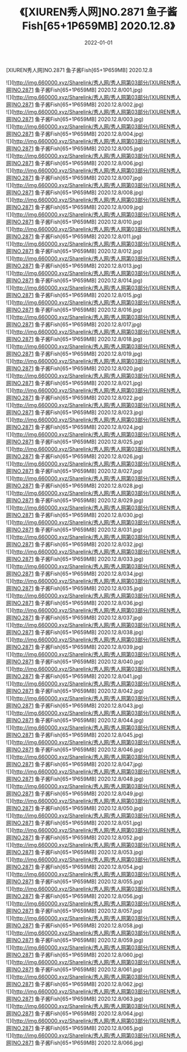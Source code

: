 ﻿---
layout: post
title:  《[XIUREN秀人网]NO.2871 鱼子酱Fish[65+1P659MB] 2020.12.8》
date:   2022-01-01
img: http://img.660000.xyz/Sharelink/秀人网/秀人网第03部分/[XIUREN秀人网]NO.2871 鱼子酱Fish[65+1P659MB] 2020.12.8/000.jpg
categories: [美女, 清纯, 唯美]
---

[XIUREN秀人网]NO.2871 鱼子酱Fish[65+1P659MB] 2020.12.8

 ![](http://img.660000.xyz/Sharelink/秀人网/秀人网第03部分/[XIUREN秀人网]NO.2871 鱼子酱Fish[65+1P659MB] 2020.12.8/001.jpg) <br>![](http://img.660000.xyz/Sharelink/秀人网/秀人网第03部分/[XIUREN秀人网]NO.2871 鱼子酱Fish[65+1P659MB] 2020.12.8/002.jpg) <br>![](http://img.660000.xyz/Sharelink/秀人网/秀人网第03部分/[XIUREN秀人网]NO.2871 鱼子酱Fish[65+1P659MB] 2020.12.8/003.jpg) <br>![](http://img.660000.xyz/Sharelink/秀人网/秀人网第03部分/[XIUREN秀人网]NO.2871 鱼子酱Fish[65+1P659MB] 2020.12.8/004.jpg) <br>![](http://img.660000.xyz/Sharelink/秀人网/秀人网第03部分/[XIUREN秀人网]NO.2871 鱼子酱Fish[65+1P659MB] 2020.12.8/005.jpg) <br>![](http://img.660000.xyz/Sharelink/秀人网/秀人网第03部分/[XIUREN秀人网]NO.2871 鱼子酱Fish[65+1P659MB] 2020.12.8/006.jpg) <br>![](http://img.660000.xyz/Sharelink/秀人网/秀人网第03部分/[XIUREN秀人网]NO.2871 鱼子酱Fish[65+1P659MB] 2020.12.8/007.jpg) <br>![](http://img.660000.xyz/Sharelink/秀人网/秀人网第03部分/[XIUREN秀人网]NO.2871 鱼子酱Fish[65+1P659MB] 2020.12.8/008.jpg) <br>![](http://img.660000.xyz/Sharelink/秀人网/秀人网第03部分/[XIUREN秀人网]NO.2871 鱼子酱Fish[65+1P659MB] 2020.12.8/009.jpg) <br>![](http://img.660000.xyz/Sharelink/秀人网/秀人网第03部分/[XIUREN秀人网]NO.2871 鱼子酱Fish[65+1P659MB] 2020.12.8/010.jpg) <br>![](http://img.660000.xyz/Sharelink/秀人网/秀人网第03部分/[XIUREN秀人网]NO.2871 鱼子酱Fish[65+1P659MB] 2020.12.8/011.jpg) <br>![](http://img.660000.xyz/Sharelink/秀人网/秀人网第03部分/[XIUREN秀人网]NO.2871 鱼子酱Fish[65+1P659MB] 2020.12.8/012.jpg) <br>![](http://img.660000.xyz/Sharelink/秀人网/秀人网第03部分/[XIUREN秀人网]NO.2871 鱼子酱Fish[65+1P659MB] 2020.12.8/013.jpg) <br>![](http://img.660000.xyz/Sharelink/秀人网/秀人网第03部分/[XIUREN秀人网]NO.2871 鱼子酱Fish[65+1P659MB] 2020.12.8/014.jpg) <br>![](http://img.660000.xyz/Sharelink/秀人网/秀人网第03部分/[XIUREN秀人网]NO.2871 鱼子酱Fish[65+1P659MB] 2020.12.8/015.jpg) <br>![](http://img.660000.xyz/Sharelink/秀人网/秀人网第03部分/[XIUREN秀人网]NO.2871 鱼子酱Fish[65+1P659MB] 2020.12.8/016.jpg) <br>![](http://img.660000.xyz/Sharelink/秀人网/秀人网第03部分/[XIUREN秀人网]NO.2871 鱼子酱Fish[65+1P659MB] 2020.12.8/017.jpg) <br>![](http://img.660000.xyz/Sharelink/秀人网/秀人网第03部分/[XIUREN秀人网]NO.2871 鱼子酱Fish[65+1P659MB] 2020.12.8/018.jpg) <br>![](http://img.660000.xyz/Sharelink/秀人网/秀人网第03部分/[XIUREN秀人网]NO.2871 鱼子酱Fish[65+1P659MB] 2020.12.8/019.jpg) <br>![](http://img.660000.xyz/Sharelink/秀人网/秀人网第03部分/[XIUREN秀人网]NO.2871 鱼子酱Fish[65+1P659MB] 2020.12.8/020.jpg) <br>![](http://img.660000.xyz/Sharelink/秀人网/秀人网第03部分/[XIUREN秀人网]NO.2871 鱼子酱Fish[65+1P659MB] 2020.12.8/021.jpg) <br>![](http://img.660000.xyz/Sharelink/秀人网/秀人网第03部分/[XIUREN秀人网]NO.2871 鱼子酱Fish[65+1P659MB] 2020.12.8/022.jpg) <br>![](http://img.660000.xyz/Sharelink/秀人网/秀人网第03部分/[XIUREN秀人网]NO.2871 鱼子酱Fish[65+1P659MB] 2020.12.8/023.jpg) <br>![](http://img.660000.xyz/Sharelink/秀人网/秀人网第03部分/[XIUREN秀人网]NO.2871 鱼子酱Fish[65+1P659MB] 2020.12.8/024.jpg) <br>![](http://img.660000.xyz/Sharelink/秀人网/秀人网第03部分/[XIUREN秀人网]NO.2871 鱼子酱Fish[65+1P659MB] 2020.12.8/025.jpg) <br>![](http://img.660000.xyz/Sharelink/秀人网/秀人网第03部分/[XIUREN秀人网]NO.2871 鱼子酱Fish[65+1P659MB] 2020.12.8/026.jpg) <br>![](http://img.660000.xyz/Sharelink/秀人网/秀人网第03部分/[XIUREN秀人网]NO.2871 鱼子酱Fish[65+1P659MB] 2020.12.8/027.jpg) <br>![](http://img.660000.xyz/Sharelink/秀人网/秀人网第03部分/[XIUREN秀人网]NO.2871 鱼子酱Fish[65+1P659MB] 2020.12.8/028.jpg) <br>![](http://img.660000.xyz/Sharelink/秀人网/秀人网第03部分/[XIUREN秀人网]NO.2871 鱼子酱Fish[65+1P659MB] 2020.12.8/029.jpg) <br>![](http://img.660000.xyz/Sharelink/秀人网/秀人网第03部分/[XIUREN秀人网]NO.2871 鱼子酱Fish[65+1P659MB] 2020.12.8/030.jpg) <br>![](http://img.660000.xyz/Sharelink/秀人网/秀人网第03部分/[XIUREN秀人网]NO.2871 鱼子酱Fish[65+1P659MB] 2020.12.8/031.jpg) <br>![](http://img.660000.xyz/Sharelink/秀人网/秀人网第03部分/[XIUREN秀人网]NO.2871 鱼子酱Fish[65+1P659MB] 2020.12.8/032.jpg) <br>![](http://img.660000.xyz/Sharelink/秀人网/秀人网第03部分/[XIUREN秀人网]NO.2871 鱼子酱Fish[65+1P659MB] 2020.12.8/033.jpg) <br>![](http://img.660000.xyz/Sharelink/秀人网/秀人网第03部分/[XIUREN秀人网]NO.2871 鱼子酱Fish[65+1P659MB] 2020.12.8/034.jpg) <br>![](http://img.660000.xyz/Sharelink/秀人网/秀人网第03部分/[XIUREN秀人网]NO.2871 鱼子酱Fish[65+1P659MB] 2020.12.8/035.jpg) <br>![](http://img.660000.xyz/Sharelink/秀人网/秀人网第03部分/[XIUREN秀人网]NO.2871 鱼子酱Fish[65+1P659MB] 2020.12.8/036.jpg) <br>![](http://img.660000.xyz/Sharelink/秀人网/秀人网第03部分/[XIUREN秀人网]NO.2871 鱼子酱Fish[65+1P659MB] 2020.12.8/037.jpg) <br>![](http://img.660000.xyz/Sharelink/秀人网/秀人网第03部分/[XIUREN秀人网]NO.2871 鱼子酱Fish[65+1P659MB] 2020.12.8/038.jpg) <br>![](http://img.660000.xyz/Sharelink/秀人网/秀人网第03部分/[XIUREN秀人网]NO.2871 鱼子酱Fish[65+1P659MB] 2020.12.8/039.jpg) <br>![](http://img.660000.xyz/Sharelink/秀人网/秀人网第03部分/[XIUREN秀人网]NO.2871 鱼子酱Fish[65+1P659MB] 2020.12.8/040.jpg) <br>![](http://img.660000.xyz/Sharelink/秀人网/秀人网第03部分/[XIUREN秀人网]NO.2871 鱼子酱Fish[65+1P659MB] 2020.12.8/041.jpg) <br>![](http://img.660000.xyz/Sharelink/秀人网/秀人网第03部分/[XIUREN秀人网]NO.2871 鱼子酱Fish[65+1P659MB] 2020.12.8/042.jpg) <br>![](http://img.660000.xyz/Sharelink/秀人网/秀人网第03部分/[XIUREN秀人网]NO.2871 鱼子酱Fish[65+1P659MB] 2020.12.8/043.jpg) <br>![](http://img.660000.xyz/Sharelink/秀人网/秀人网第03部分/[XIUREN秀人网]NO.2871 鱼子酱Fish[65+1P659MB] 2020.12.8/044.jpg) <br>![](http://img.660000.xyz/Sharelink/秀人网/秀人网第03部分/[XIUREN秀人网]NO.2871 鱼子酱Fish[65+1P659MB] 2020.12.8/045.jpg) <br>![](http://img.660000.xyz/Sharelink/秀人网/秀人网第03部分/[XIUREN秀人网]NO.2871 鱼子酱Fish[65+1P659MB] 2020.12.8/046.jpg) <br>![](http://img.660000.xyz/Sharelink/秀人网/秀人网第03部分/[XIUREN秀人网]NO.2871 鱼子酱Fish[65+1P659MB] 2020.12.8/047.jpg) <br>![](http://img.660000.xyz/Sharelink/秀人网/秀人网第03部分/[XIUREN秀人网]NO.2871 鱼子酱Fish[65+1P659MB] 2020.12.8/048.jpg) <br>![](http://img.660000.xyz/Sharelink/秀人网/秀人网第03部分/[XIUREN秀人网]NO.2871 鱼子酱Fish[65+1P659MB] 2020.12.8/049.jpg) <br>![](http://img.660000.xyz/Sharelink/秀人网/秀人网第03部分/[XIUREN秀人网]NO.2871 鱼子酱Fish[65+1P659MB] 2020.12.8/050.jpg) <br>![](http://img.660000.xyz/Sharelink/秀人网/秀人网第03部分/[XIUREN秀人网]NO.2871 鱼子酱Fish[65+1P659MB] 2020.12.8/051.jpg) <br>![](http://img.660000.xyz/Sharelink/秀人网/秀人网第03部分/[XIUREN秀人网]NO.2871 鱼子酱Fish[65+1P659MB] 2020.12.8/052.jpg) <br>![](http://img.660000.xyz/Sharelink/秀人网/秀人网第03部分/[XIUREN秀人网]NO.2871 鱼子酱Fish[65+1P659MB] 2020.12.8/053.jpg) <br>![](http://img.660000.xyz/Sharelink/秀人网/秀人网第03部分/[XIUREN秀人网]NO.2871 鱼子酱Fish[65+1P659MB] 2020.12.8/054.jpg) <br>![](http://img.660000.xyz/Sharelink/秀人网/秀人网第03部分/[XIUREN秀人网]NO.2871 鱼子酱Fish[65+1P659MB] 2020.12.8/055.jpg) <br>![](http://img.660000.xyz/Sharelink/秀人网/秀人网第03部分/[XIUREN秀人网]NO.2871 鱼子酱Fish[65+1P659MB] 2020.12.8/056.jpg) <br>![](http://img.660000.xyz/Sharelink/秀人网/秀人网第03部分/[XIUREN秀人网]NO.2871 鱼子酱Fish[65+1P659MB] 2020.12.8/057.jpg) <br>![](http://img.660000.xyz/Sharelink/秀人网/秀人网第03部分/[XIUREN秀人网]NO.2871 鱼子酱Fish[65+1P659MB] 2020.12.8/058.jpg) <br>![](http://img.660000.xyz/Sharelink/秀人网/秀人网第03部分/[XIUREN秀人网]NO.2871 鱼子酱Fish[65+1P659MB] 2020.12.8/059.jpg) <br>![](http://img.660000.xyz/Sharelink/秀人网/秀人网第03部分/[XIUREN秀人网]NO.2871 鱼子酱Fish[65+1P659MB] 2020.12.8/060.jpg) <br>![](http://img.660000.xyz/Sharelink/秀人网/秀人网第03部分/[XIUREN秀人网]NO.2871 鱼子酱Fish[65+1P659MB] 2020.12.8/061.jpg) <br>![](http://img.660000.xyz/Sharelink/秀人网/秀人网第03部分/[XIUREN秀人网]NO.2871 鱼子酱Fish[65+1P659MB] 2020.12.8/062.jpg) <br>![](http://img.660000.xyz/Sharelink/秀人网/秀人网第03部分/[XIUREN秀人网]NO.2871 鱼子酱Fish[65+1P659MB] 2020.12.8/063.jpg) <br>![](http://img.660000.xyz/Sharelink/秀人网/秀人网第03部分/[XIUREN秀人网]NO.2871 鱼子酱Fish[65+1P659MB] 2020.12.8/064.jpg) <br>![](http://img.660000.xyz/Sharelink/秀人网/秀人网第03部分/[XIUREN秀人网]NO.2871 鱼子酱Fish[65+1P659MB] 2020.12.8/065.jpg) <br>![](http://img.660000.xyz/Sharelink/秀人网/秀人网第03部分/[XIUREN秀人网]NO.2871 鱼子酱Fish[65+1P659MB] 2020.12.8/066.jpg) <br>